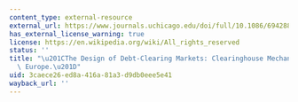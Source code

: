 ```yaml
---
content_type: external-resource
external_url: https://www.journals.uchicago.edu/doi/full/10.1086/694288
has_external_license_warning: true
license: https://en.wikipedia.org/wiki/All_rights_reserved
status: ''
title: "\u201CThe Design of Debt-Clearing Markets: Clearinghouse Mechanisms in Preindustrial\
  \ Europe.\u201D"
uid: 3caece26-ed8a-416a-81a3-d9db0eee5e41
wayback_url: ''
---
```

